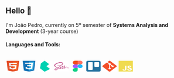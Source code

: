 ## Hello 👋

I'm João Pedro, currently on 5º semester of **Systems Analysis and Development** (3-year course) 



#### Languages and Tools:  
 
<div style="display: inline_block"><br>     
  <img align="center" alt="Blues-HTML" height="30" width="40" src="https://raw.githubusercontent.com/devicons/devicon/master/icons/html5/html5-original.svg">
  <img align="center" alt="Blues-CSS" height="30" width="40" src="https://raw.githubusercontent.com/devicons/devicon/master/icons/css3/css3-original.svg"> 
   <img align="center" alt="Blues-Bulma" height="30" width="40" src="https://raw.githubusercontent.com/devicons/devicon/master/icons/bulma/bulma-plain.svg"> 
  <img align="center" alt="Blues-Sass" height="30" width="40" src="https://raw.githubusercontent.com/devicons/devicon/master/icons/sass/sass-original.svg">
  <img align="center" alt="Blues-Figma" height="30" width="40" src="https://raw.githubusercontent.com/devicons/devicon/master/icons/figma/figma-original.svg">
  <img align="center" alt="Blues-Trello" height="30" width="40" src="https://raw.githubusercontent.com/devicons/devicon/master/icons/trello/trello-plain.svg"> 
  <img align="center" alt="Blues-Trello" height="30" width="40" src="https://raw.githubusercontent.com/devicons/devicon/master/icons/git/git-original.svg"> 
  <img align="center" alt="Blues-Js" height="30" width="40" src="https://raw.githubusercontent.com/devicons/devicon/master/icons/javascript/javascript-plain.svg">     
</div> 
